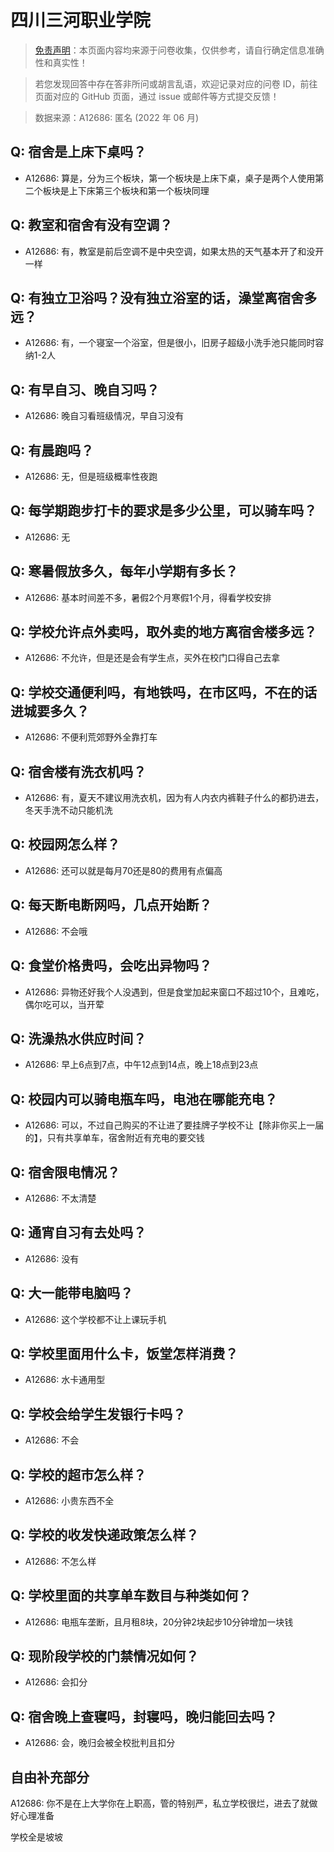 # 四川三河职业学院

> [免责声明](https://colleges.chat/#_3)：本页面内容均来源于问卷收集，仅供参考，请自行确定信息准确性和真实性！

> 若您发现回答中存在答非所问或胡言乱语，欢迎记录对应的问卷 ID，前往页面对应的 GitHub 页面，通过 issue 或邮件等方式提交反馈！

> 数据来源：A12686: 匿名 (2022 年 06 月)

## Q: 宿舍是上床下桌吗？

- A12686: 算是，分为三个板块，第一个板块是上床下桌，桌子是两个人使用第二个板块是上下床第三个板块和第一个板块同理

## Q: 教室和宿舍有没有空调？

- A12686: 有，教室是前后空调不是中央空调，如果太热的天气基本开了和没开一样

## Q: 有独立卫浴吗？没有独立浴室的话，澡堂离宿舍多远？

- A12686: 有，一个寝室一个浴室，但是很小，旧房子超级小洗手池只能同时容纳1-2人

## Q: 有早自习、晚自习吗？

- A12686: 晚自习看班级情况，早自习没有

## Q: 有晨跑吗？

- A12686: 无，但是班级概率性夜跑

## Q: 每学期跑步打卡的要求是多少公里，可以骑车吗？

- A12686: 无

## Q: 寒暑假放多久，每年小学期有多长？

- A12686: 基本时间差不多，暑假2个月寒假1个月，得看学校安排

## Q: 学校允许点外卖吗，取外卖的地方离宿舍楼多远？

- A12686: 不允许，但是还是会有学生点，买外在校门口得自己去拿

## Q: 学校交通便利吗，有地铁吗，在市区吗，不在的话进城要多久？

- A12686: 不便利荒郊野外全靠打车

## Q: 宿舍楼有洗衣机吗？

- A12686: 有，夏天不建议用洗衣机，因为有人内衣内裤鞋子什么的都扔进去，冬天手洗不动只能机洗

## Q: 校园网怎么样？

- A12686: 还可以就是每月70还是80的费用有点偏高

## Q: 每天断电断网吗，几点开始断？

- A12686: 不会哦

## Q: 食堂价格贵吗，会吃出异物吗？

- A12686: 异物还好我个人没遇到，但是食堂加起来窗口不超过10个，且难吃，偶尔吃可以，当开荤

## Q: 洗澡热水供应时间？

- A12686: 早上6点到7点，中午12点到14点，晚上18点到23点

## Q: 校园内可以骑电瓶车吗，电池在哪能充电？

- A12686: 可以，不过自己购买的不让进了要挂牌子学校不让【除非你买上一届的】，只有共享单车，宿舍附近有充电的要交钱

## Q: 宿舍限电情况？

- A12686: 不太清楚

## Q: 通宵自习有去处吗？

- A12686: 没有

## Q: 大一能带电脑吗？

- A12686: 这个学校都不让上课玩手机

## Q: 学校里面用什么卡，饭堂怎样消费？

- A12686: 水卡通用型

## Q: 学校会给学生发银行卡吗？

- A12686: 不会

## Q: 学校的超市怎么样？

- A12686: 小贵东西不全

## Q: 学校的收发快递政策怎么样？

- A12686: 不怎么样

## Q: 学校里面的共享单车数目与种类如何？

- A12686: 电瓶车垄断，且月租8块，20分钟2块起步10分钟增加一块钱

## Q: 现阶段学校的门禁情况如何？

- A12686: 会扣分

## Q: 宿舍晚上查寝吗，封寝吗，晚归能回去吗？

- A12686: 会，晚归会被全校批判且扣分

## 自由补充部分

A12686: 你不是在上大学你在上职高，管的特别严，私立学校很烂，进去了就做好心理准备

学校全是坡坡